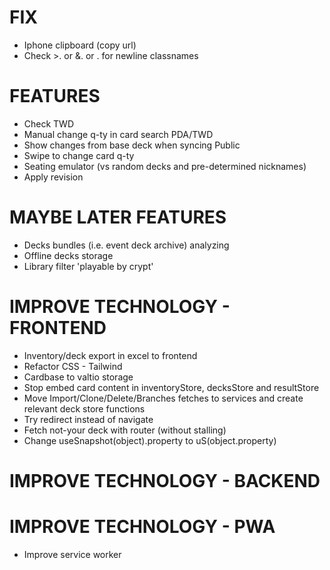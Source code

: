 # FIX
- Iphone clipboard (copy url)
- Check >. or &. or . for newline classnames

# FEATURES
- Check TWD
- Manual change q-ty in card search PDA/TWD
- Show changes from base deck when syncing Public
- Swipe to change card q-ty
- Seating emulator (vs random decks and pre-determined nicknames)
- Apply revision

# MAYBE LATER FEATURES
- Decks bundles (i.e. event deck archive) analyzing
- Offline decks storage
- Library filter 'playable by crypt'

# IMPROVE TECHNOLOGY - FRONTEND
- Inventory/deck export in excel to frontend
- Refactor CSS - Tailwind
- Cardbase to valtio storage
- Stop embed card content in inventoryStore, decksStore and resultStore
- Move Import/Clone/Delete/Branches fetches to services and create relevant deck store functions
- Try redirect instead of navigate
- Fetch not-your deck with router (without stalling)
- Change useSnapshot(object).property to uS(object.property)

# IMPROVE TECHNOLOGY - BACKEND

# IMPROVE TECHNOLOGY - PWA
- Improve service worker
